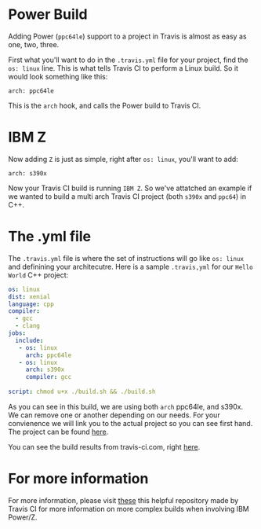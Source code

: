 # Power Build

Adding Power (`ppc64le`) support to a project in Travis is almost as easy as one, two, three. 

First what you'll want to do in the `.travis.yml` file for your project, find the `os: linux` line. This is what tells Travis CI to perform a Linux build. So it would look something like this:

`arch: ppc64le`

This is the `arch` hook, and calls the Power build to Travis CI.

# IBM Z

Now adding `Z` is just as simple, right after `os: linux`, you'll want to add:

`arch: s390x`

Now your Travis CI build is running `IBM Z`. So we've attatched an example if we wanted to build a multi arch Travis CI project (both `s390x` and `ppc64`) in C++.

# The .yml file 

The `.travis.yml` file is where the set of instructions will go like `os: linux` and definining your architecutre. Here is a sample `.travis,yml` for our `Hello World` C++ project: 

```yaml
os: linux
dist: xenial
language: cpp
compiler: 
  - gcc
  - clang
jobs:
  include:
   - os: linux
     arch: ppc64le
   - os: linux
     arch: s390x
     compiler: gcc
      
script: chmod u+x ./build.sh && ./build.sh
```
As you can see in this build, we are using both `arch` ppc64le, and s390x. We can remove one or another depending on our needs. For your convienence we will link you to the actual project so you can see first hand. The project can be found [here](https://github.com/Montana/cpp-travis-multiarch). 

You can see the build results from travis-ci.com, right [here](https://travis-ci.com/Montana/cpp-travis-multiarch).

# For more information 

For more information, please visit [these](https://github.com/Montana/manifest) this helpful repository made by Travis CI for more information on more complex builds when involving IBM Power/Z.
